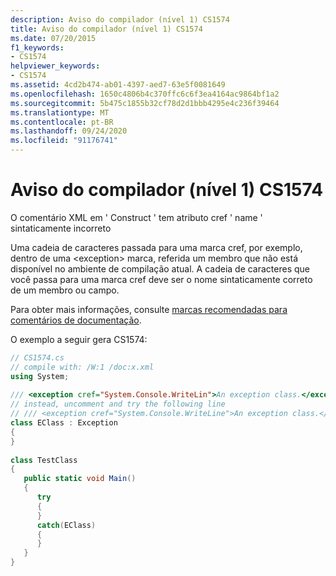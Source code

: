 ```yaml
---
description: Aviso do compilador (nível 1) CS1574
title: Aviso do compilador (nível 1) CS1574
ms.date: 07/20/2015
f1_keywords:
- CS1574
helpviewer_keywords:
- CS1574
ms.assetid: 4cd2b474-ab01-4397-aed7-63e5f0081649
ms.openlocfilehash: 1650c4806b4c370ffc6c6f3ea4164ac9864bf1a2
ms.sourcegitcommit: 5b475c1855b32cf78d2d1bbb4295e4c236f39464
ms.translationtype: MT
ms.contentlocale: pt-BR
ms.lasthandoff: 09/24/2020
ms.locfileid: "91176741"
---
```

# <a name="compiler-warning-level-1-cs1574"></a>Aviso do compilador (nível 1) CS1574

O comentário XML em ' Construct ' tem atributo cref ' name ' sintaticamente incorreto  
  
 Uma cadeia de caracteres passada para uma marca cref, por exemplo, dentro de uma \<exception> marca, referida um membro que não está disponível no ambiente de compilação atual. A cadeia de caracteres que você passa para uma marca cref deve ser o nome sintaticamente correto de um membro ou campo.  
  
 Para obter mais informações, consulte [marcas recomendadas para comentários de documentação](../programming-guide/xmldoc/recommended-tags-for-documentation-comments.md).  
  
 O exemplo a seguir gera CS1574:  
  
```csharp  
// CS1574.cs  
// compile with: /W:1 /doc:x.xml  
using System;  
  
/// <exception cref="System.Console.WriteLin">An exception class.</exception>   // CS1574  
// instead, uncomment and try the following line  
// /// <exception cref="System.Console.WriteLine">An exception class.</exception>  
class EClass : Exception  
{  
}  
  
class TestClass  
{  
   public static void Main()  
   {  
      try  
      {  
      }  
      catch(EClass)  
      {  
      }  
   }  
}  
```
